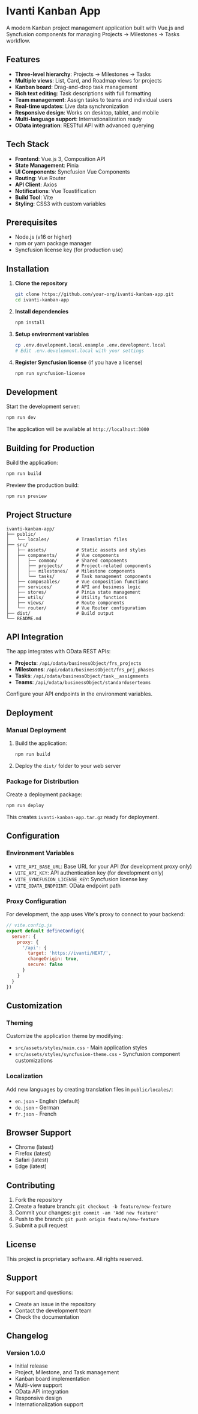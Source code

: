 # Ivanti Kanban App

A modern Kanban project management application built with Vue.js and Syncfusion components for managing Projects → Milestones → Tasks workflow.

## Features

- **Three-level hierarchy**: Projects → Milestones → Tasks
- **Multiple views**: List, Card, and Roadmap views for projects
- **Kanban board**: Drag-and-drop task management
- **Rich text editing**: Task descriptions with full formatting
- **Team management**: Assign tasks to teams and individual users
- **Real-time updates**: Live data synchronization
- **Responsive design**: Works on desktop, tablet, and mobile
- **Multi-language support**: Internationalization ready
- **OData integration**: RESTful API with advanced querying

## Tech Stack

- **Frontend**: Vue.js 3, Composition API
- **State Management**: Pinia
- **UI Components**: Syncfusion Vue Components
- **Routing**: Vue Router
- **API Client**: Axios
- **Notifications**: Vue Toastification
- **Build Tool**: Vite
- **Styling**: CSS3 with custom variables

## Prerequisites

- Node.js (v16 or higher)
- npm or yarn package manager
- Syncfusion license key (for production use)

## Installation

1. **Clone the repository**
   ```bash
   git clone https://github.com/your-org/ivanti-kanban-app.git
   cd ivanti-kanban-app
   ```

2. **Install dependencies**
   ```bash
   npm install
   ```

3. **Setup environment variables**
   ```bash
   cp .env.development.local.example .env.development.local
   # Edit .env.development.local with your settings
   ```

4. **Register Syncfusion license** (if you have a license)
   ```bash
   npm run syncfusion-license
   ```

## Development

Start the development server:
```bash
npm run dev
```

The application will be available at `http://localhost:3000`

## Building for Production

Build the application:
```bash
npm run build
```

Preview the production build:
```bash
npm run preview
```

## Project Structure

```
ivanti-kanban-app/
├── public/
│   └── locales/          # Translation files
├── src/
│   ├── assets/           # Static assets and styles
│   ├── components/       # Vue components
│   │   ├── common/       # Shared components
│   │   ├── projects/     # Project-related components
│   │   ├── milestones/   # Milestone components
│   │   └── tasks/        # Task management components
│   ├── composables/      # Vue composition functions
│   ├── services/         # API and business logic
│   ├── stores/           # Pinia state management
│   ├── utils/            # Utility functions
│   ├── views/            # Route components
│   └── router/           # Vue Router configuration
├── dist/                 # Build output
└── README.md
```

## API Integration

The app integrates with OData REST APIs:

- **Projects**: `/api/odata/businessObject/frs_projects`
- **Milestones**: `/api/odata/businessObject/frs_prj_phases`
- **Tasks**: `/api/odata/businessObject/task__assignments`
- **Teams**: `/api/odata/businessObject/standarduserteams`

Configure your API endpoints in the environment variables.

## Deployment

### Manual Deployment

1. Build the application:
   ```bash
   npm run build
   ```

2. Deploy the `dist/` folder to your web server

### Package for Distribution

Create a deployment package:
```bash
npm run deploy
```

This creates `ivanti-kanban-app.tar.gz` ready for deployment.

## Configuration

### Environment Variables

- `VITE_API_BASE_URL`: Base URL for your API (for development proxy only)
- `VITE_API_KEY`: API authentication key (for development only)
- `VITE_SYNCFUSION_LICENSE_KEY`: Syncfusion license key
- `VITE_ODATA_ENDPOINT`: OData endpoint path

### Proxy Configuration

For development, the app uses Vite's proxy to connect to your backend:

```javascript
// vite.config.js
export default defineConfig({
  server: {
    proxy: {
      '/api': {
        target: 'https://ivanti/HEAT/',
        changeOrigin: true,
        secure: false
      }
    }
  }
})
```

## Customization

### Theming

Customize the application theme by modifying:
- `src/assets/styles/main.css` - Main application styles
- `src/assets/styles/syncfusion-theme.css` - Syncfusion component customizations

### Localization

Add new languages by creating translation files in `public/locales/`:
- `en.json` - English (default)
- `de.json` - German
- `fr.json` - French

## Browser Support

- Chrome (latest)
- Firefox (latest)
- Safari (latest)
- Edge (latest)

## Contributing

1. Fork the repository
2. Create a feature branch: `git checkout -b feature/new-feature`
3. Commit your changes: `git commit -am 'Add new feature'`
4. Push to the branch: `git push origin feature/new-feature`
5. Submit a pull request

## License

This project is proprietary software. All rights reserved.

## Support

For support and questions:
- Create an issue in the repository
- Contact the development team
- Check the documentation

## Changelog

### Version 1.0.0
- Initial release
- Project, Milestone, and Task management
- Kanban board implementation
- Multi-view support
- OData API integration
- Responsive design
- Internationalization support